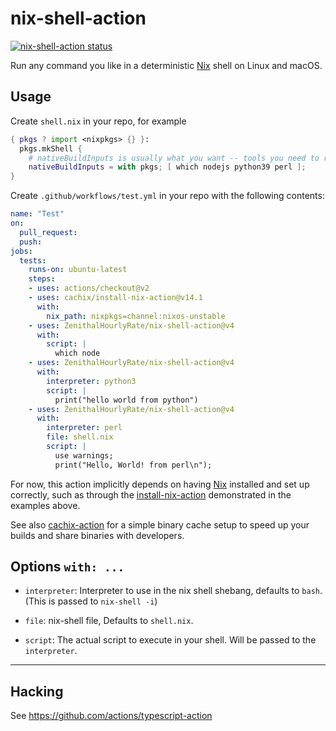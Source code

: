 # nix-shell-action

<a href="https://github.com/workflow/nix-shell-action/actions"><img alt="nix-shell-action status" src="https://github.com/workflow/nix-shell-action/workflows/nix-shell-action-test/badge.svg"></a>

Run any command you like in a deterministic [Nix](https://nixos.org/nix/) shell on Linux and macOS.

## Usage

Create `shell.nix` in your repo, for example

```nix
{ pkgs ? import <nixpkgs> {} }:
  pkgs.mkShell {
    # nativeBuildInputs is usually what you want -- tools you need to run
    nativeBuildInputs = with pkgs; [ which nodejs python39 perl ];
}
```

Create `.github/workflows/test.yml` in your repo with the following contents:

```yaml
name: "Test"
on:
  pull_request:
  push:
jobs:
  tests:
    runs-on: ubuntu-latest
    steps:
    - uses: actions/checkout@v2
    - uses: cachix/install-nix-action@v14.1
      with:
        nix_path: nixpkgs=channel:nixos-unstable
    - uses: ZenithalHourlyRate/nix-shell-action@v4
      with:
        script: |
          which node
    - uses: ZenithalHourlyRate/nix-shell-action@v4
      with:
        interpreter: python3
        script: |
          print("hello world from python")
    - uses: ZenithalHourlyRate/nix-shell-action@v4
      with:
        interpreter: perl
        file: shell.nix
        script: |
          use warnings;
          print("Hello, World! from perl\n");
```

For now, this action implicitly depends on having [Nix] installed and set up correctly, such as through the [install-nix-action] demonstrated in the examples above.

See also [cachix-action](https://github.com/cachix/cachix-action) for a simple binary cache setup to speed up your builds and share binaries with developers.

## Options `with: ...`

- `interpreter`:  Interpreter to use in the nix shell shebang, defaults to `bash`. (This is passed to `nix-shell -i`)

- `file`: nix-shell file, Defaults to `shell.nix`.

- `script`: The actual script to execute in your shell. Will be passed to the `interpreter`.

---

## Hacking

See https://github.com/actions/typescript-action

[Nix]: https://nixos.org/nix/
[install-nix-action]: https://github.com/marketplace/actions/install-nix 
